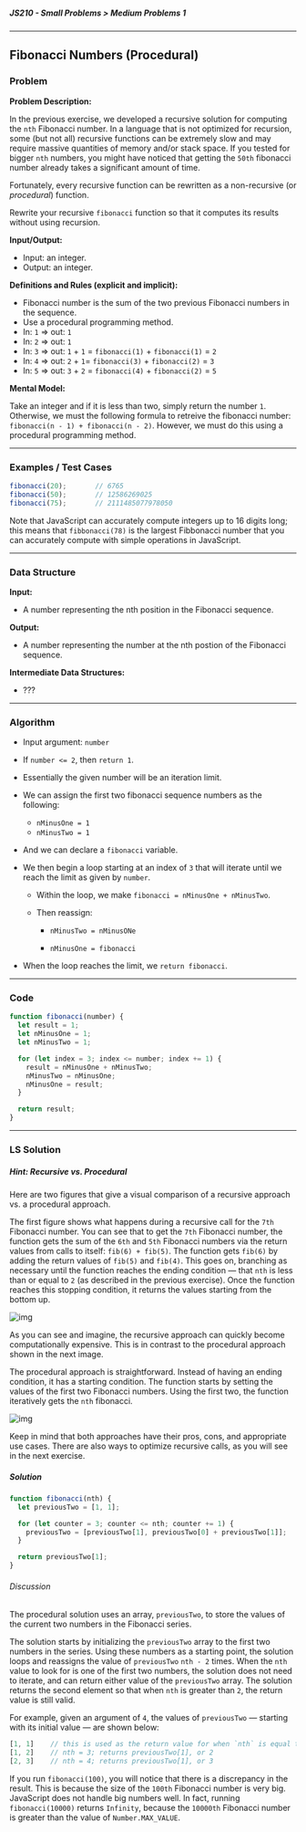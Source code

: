 ##### JS210 - Small Problems > Medium Problems 1

---

## Fibonacci Numbers (Procedural)

### Problem

**Problem Description:**

In the previous exercise, we developed a recursive solution for computing the `nth` Fibonacci number. In a language that is not optimized for recursion, some (but not all) recursive functions can be extremely slow and may require massive quantities of memory and/or stack space. If you tested for bigger `nth` numbers, you might have noticed that getting the `50th` fibonacci number already takes a significant amount of time.  

Fortunately, every recursive function can be rewritten as a non-recursive (or *procedural*) function.  

Rewrite your recursive `fibonacci` function so that it computes its results without using recursion.  

**Input/Output:**

* Input: an integer.
* Output: an integer.

**Definitions and Rules (explicit and implicit):**

* Fibonacci number is the sum of the two previous Fibonacci numbers in the sequence.
* Use a procedural programming method.
* In: `1` => out: `1`
* In: `2` => out: `1`
* In: `3` => out: `1` + `1` = `fibonacci(1)` + `fibonacci(1)` = `2`
* In: `4` => out: `2` + `1`= `fibonacci(3)` + `fibonacci(2)` = `3`
* In: `5` => out: `3` + `2` = `fibonacci(4)` + `fibonacci(2)` = `5`

**Mental Model:**

Take an integer and if it is less than two, simply return the number `1`. Otherwise, we must the following formula to retreive the fibonacci number: `fibonacci(n - 1) + fibonacci(n - 2)`. However, we must do this using a procedural programming method.

---

### Examples / Test Cases

```javascript
fibonacci(20);       // 6765
fibonacci(50);       // 12586269025
fibonacci(75);       // 2111485077978050
```

Note that JavaScript can accurately compute integers up to 16 digits long; this means that `fibbonacci(78)` is the largest Fibbonacci number that you can accurately compute with simple operations in JavaScript.

---

### Data Structure

**Input:**

* A number representing the nth position in the Fibonacci sequence.

**Output:**

* A number representing the number at the nth postion of the Fibonacci sequence.

**Intermediate Data Structures:**

* ???

---

### Algorithm

* Input argument: `number`

* If `number <= 2`, then `return 1`.

* Essentially the given number will be an iteration limit.

* We can assign the first two fibonacci sequence numbers as the following:

  * `nMinusOne = 1`
  * `nMinusTwo = 1`

* And we can declare a `fibonacci` variable.

* We then begin a loop starting at an index of `3` that will iterate until we reach the limit as given by `number`.

  * Within the loop, we make `fibonacci = nMinusOne + nMinusTwo`.

  * Then reassign:

    * `nMinusTwo = nMinusONe`

    * `nMinusOne = fibonacci`

* When the loop reaches the limit, we `return fibonacci`.

---

### Code

```javascript
function fibonacci(number) {
  let result = 1;
  let nMinusOne = 1;
  let nMinusTwo = 1;

  for (let index = 3; index <= number; index += 1) {
    result = nMinusOne + nMinusTwo;
    nMinusTwo = nMinusOne;
    nMinusOne = result;
  }

  return result;
}
```

---

### LS Solution

##### Hint: Recursive vs. Procedural

Here are two figures that give a visual comparison of a recursive approach vs. a procedural approach.  

The first figure shows what happens during a recursive call for the `7th` Fibonacci number. You can see that to get the `7th` Fibonacci number, the function gets the sum of the `6th` and `5th` Fibonacci numbers via the return values from calls to itself: `fib(6) + fib(5)`. The function gets `fib(6)` by adding the return values of `fib(5)` and `fib(4)`. This goes on, branching as necessary until the function reaches the ending condition — that `nth` is less than or equal to `2` (as described in the previous exercise). Once the function reaches this stopping condition, it returns the values starting from the bottom up.  



![img](https://dbdwvr6p7sskw.cloudfront.net/js-exercises/images/Fibonacci_recursive.png)



As you can see and imagine, the recursive approach can quickly become computationally expensive. This is in contrast to the procedural approach shown in the next image.  

The procedural approach is straightforward. Instead of having an ending condition, it has a starting condition. The function starts by setting the values of the first two Fibonacci numbers. Using the first two, the function iteratively gets the `nth` fibonacci.  



![img](https://dbdwvr6p7sskw.cloudfront.net/js-exercises/images/Fibonacci_procedural.png)



Keep in mind that both approaches have their pros, cons, and appropriate use cases. There are also ways to optimize recursive calls, as you will see in the next exercise.  

##### Solution

```javascript
function fibonacci(nth) {
  let previousTwo = [1, 1];

  for (let counter = 3; counter <= nth; counter += 1) {
    previousTwo = [previousTwo[1], previousTwo[0] + previousTwo[1]];
  }

  return previousTwo[1];
}
```

###### Discussion

The procedural solution uses an array, `previousTwo`, to store the values of the current two numbers in the Fibonacci series.  

The solution starts by initializing the `previousTwo` array to the first two numbers in the series. Using these numbers as a starting point, the solution loops and reassigns the value of `previousTwo` `nth - 2` times. When the `nth` value to look for is one of the first two numbers, the solution does not need to iterate, and can return either value of the `previousTwo` array. The solution returns the second element so that when `nth` is greater than `2`, the return value is still valid.  

For example, given an argument of `4`, the values of `previousTwo` — starting with its initial value — are shown below:  

```javascript
[1, 1]    // this is used as the return value for when `nth` is equal to 1 or 2
[1, 2]    // nth = 3; returns previousTwo[1], or 2
[2, 3]    // nth = 4; returns previousTwo[1], or 3
```

If you run `fibonacci(100)`, you will notice that there is a discrepancy in the result. This is because the size of the `100th` Fibonacci number is very big. JavaScript does not handle big numbers well. In fact, running `fibonacci(10000)` returns `Infinity`, because the `10000th` Fibonacci number is greater than the value of `Number.MAX_VALUE`.  





